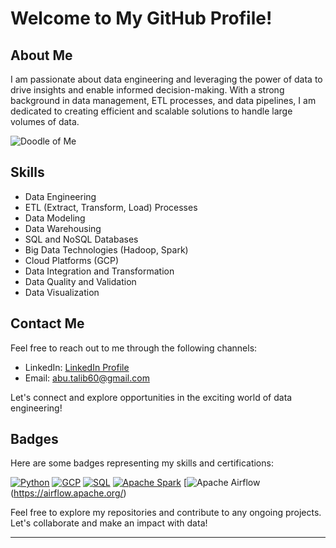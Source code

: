 # Welcome to My GitHub Profile!

## About Me
I am passionate about data engineering and leveraging the power of data to drive insights and enable informed decision-making. With a strong background in data management, ETL processes, and data pipelines, I am dedicated to creating efficient and scalable solutions to handle large volumes of data.


![Doodle of Me](https://cdn.dribbble.com/users/1059583/screenshots/4171367/media/34e69eb61a7bd8dea1c957a8b82605a7.gif)

## Skills
- Data Engineering
- ETL (Extract, Transform, Load) Processes
- Data Modeling
- Data Warehousing
- SQL and NoSQL Databases
- Big Data Technologies (Hadoop, Spark)
- Cloud Platforms (GCP)
- Data Integration and Transformation
- Data Quality and Validation
- Data Visualization


## Contact Me
Feel free to reach out to me through the following channels:

- LinkedIn: [LinkedIn Profile](https://www.linkedin.com/in/abu-talib-44615b159/)
- Email: [abu.talib60@gmail.com](mailto:abu.talib60@gmail.com)

Let's connect and explore opportunities in the exciting world of data engineering!

## Badges
Here are some badges representing my skills and certifications:

[![Python](https://img.shields.io/badge/-Python-3776AB?logo=python&logoColor=white&labelColor=3776AB&style=flat-square)](https://www.python.org)
[![GCP](https://img.shields.io/badge/-GCP-4285F4?logo=google-cloud&logoColor=white&labelColor=4285F4&style=flat-square)](https://cloud.google.com/)
[![SQL](https://img.shields.io/badge/-SQL-FF8C00?logo=sql&logoColor=white&labelColor=FF8C00&style=flat-square)](https://www.w3schools.com/sql/)
[![Apache Spark](https://img.shields.io/badge/-Apache%20Spark-E25A1C?logo=apache-spark&logoColor=white&labelColor=E25A1C&style=flat-square)](https://spark.apache.org/)
[![Apache Airflow](https://img.shields.io/badge/-Apache%20Airflow-017CEE?logo=apache-airflow&logoColor=white&labelColor=017CEE&style=flat-square)(https://airflow.apache.org/)


Feel free to explore my repositories and contribute to any ongoing projects. Let's collaborate and make an impact with data!

---


